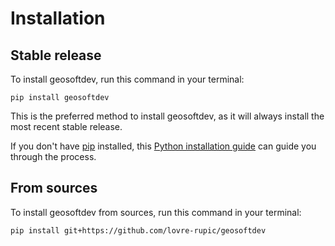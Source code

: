 # Installation

## Stable release

To install geosoftdev, run this command in your terminal:

```
pip install geosoftdev
```

This is the preferred method to install geosoftdev, as it will always install the most recent stable release.

If you don't have [pip](https://pip.pypa.io) installed, this [Python installation guide](http://docs.python-guide.org/en/latest/starting/installation/) can guide you through the process.

## From sources

To install geosoftdev from sources, run this command in your terminal:

```
pip install git+https://github.com/lovre-rupic/geosoftdev
```
